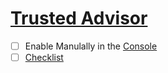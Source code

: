 # [Trusted Advisor](https://aws.amazon.com/premiumsupport/technology/trusted-advisor/)

- [ ] Enable Manulally in the [Console](console.aws.amazon.com/trustedadvisor/home)
- [ ] [Checklist](https://aws.amazon.com/premiumsupport/technology/trusted-advisor/best-practice-checklist/)
